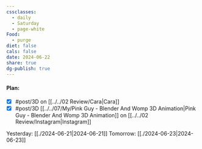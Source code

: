 ```yaml
---
cssclasses:
  - daily
  - Saturday
  - page-white
Food:
  - purge
diet: false
cals: false
date: 2024-06-22
share: true
dg-publish: true
---
```

#### Plan:
- [x] #post/3D on [[../../02 Review/Cara|Cara]]
- [x] #post/3D [[../../07/My/Pink Guy - Blender And Womp 3D Animation|Pink Guy - Blender And Womp 3D Animation]] on [[../../02 Review/Instagram|Instagram]]

Yesterday: [[./2024-06-21|2024-06-21]]
Tomorrow: [[./2024-06-23|2024-06-23]]

